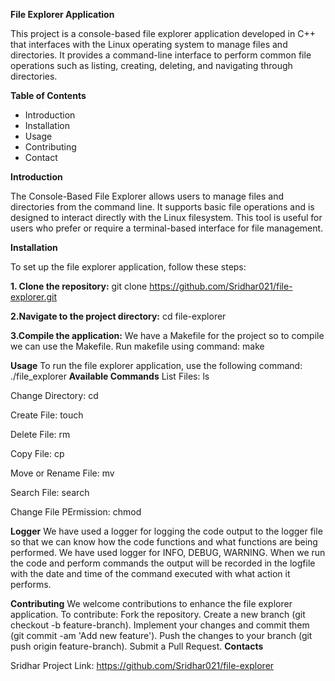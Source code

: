 **File Explorer Application**

This project is a console-based file explorer application developed in C++ that interfaces with the Linux operating system to manage files and directories. It provides a command-line interface to perform common file operations such as listing, creating, deleting, and navigating through directories.

**Table of Contents**
- Introduction
- Installation
- Usage
- Contributing
- Contact

**Introduction**

The Console-Based File Explorer allows users to manage files and directories from the command line. It supports basic file operations and is designed to interact directly with the Linux filesystem. This tool is useful for users who prefer or require a terminal-based interface for file management.

**Installation**

To set up the file explorer application, follow these steps:

**1. Clone the repository:**
    git clone https://github.com/Sridhar021/file-explorer.git

**2.Navigate to the project directory:**
    cd file-explorer
    
**3.Compile the application:**
    We have a Makefile for the project so to compile we can use the Makefile.
    Run makefile using command:
    make

**Usage**
To run the file explorer application, use the following command:
./file_explorer
**Available Commands**
List Files:
ls

Change Directory:
cd <directory>

Create File:
touch <filename>

Delete File:
rm <filename>

Copy File:
cp <sourcefile> <destinationfile>

Move or Rename File:
mv <sourcefile> <destinationfile>

Search File:
search <searchTerm>

Change File PErmission:
chmod <filename> <mode>

**Logger**
We have used a logger for logging the code output to the logger file so that we can know how the code functions and what functions are being performed.
We have used logger for INFO, DEBUG, WARNING.
When we run the code and perform commands the output will be recorded in the logfile with the date and time of the command executed with what action it performs.


**Contributing**
We welcome contributions to enhance the file explorer application. To contribute:
 Fork the repository.
 Create a new branch (git checkout -b feature-branch).
 Implement your changes and commit them (git commit -am 'Add new feature').
 Push the changes to your branch (git push origin feature-branch).
 Submit a Pull Request.
**Contacts**

Sridhar
Project Link: https://github.com/Sridhar021/file-explorer
